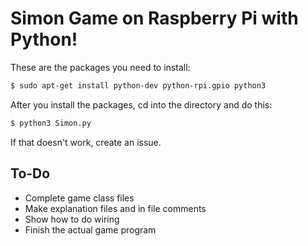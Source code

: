 # Simon Game on Raspberry Pi with Python!
These are the packages you need to install:
```bash
$ sudo apt-get install python-dev python-rpi.gpio python3
```

After you install the packages, cd into the directory and do this:
```bash
$ python3 Simon.py
```
If that doesn't work, create an issue.

## To-Do
- Complete game class files
- Make explanation files and in file comments
- Show how to do wiring
- Finish the actual game program
